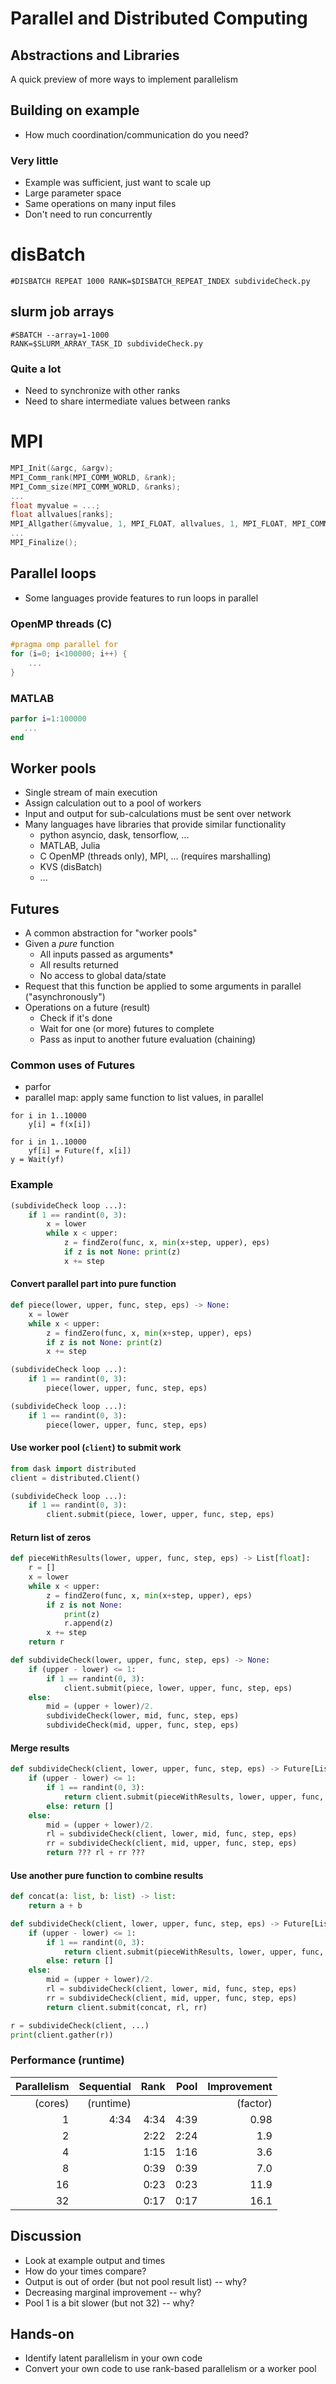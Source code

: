 # Parallel and Distributed Computing

## Abstractions and Libraries

A quick preview of more ways to implement parallelism



## Building on example

* How much coordination/communication do you need?


### Very little

* Example was sufficient, just want to scale up
* Large parameter space
* Same operations on many input files
* Don't need to run concurrently

# disBatch

```
#DISBATCH REPEAT 1000 RANK=$DISBATCH_REPEAT_INDEX subdivideCheck.py
```

## slurm job arrays

```
#SBATCH --array=1-1000
RANK=$SLURM_ARRAY_TASK_ID subdivideCheck.py
```


### Quite a lot

* Need to synchronize with other ranks
* Need to share intermediate values between ranks

# MPI

```C
MPI_Init(&argc, &argv);
MPI_Comm_rank(MPI_COMM_WORLD, &rank);
MPI_Comm_size(MPI_COMM_WORLD, &ranks);
...
float myvalue = ...;
float allvalues[ranks];
MPI_Allgather(&myvalue, 1, MPI_FLOAT, allvalues, 1, MPI_FLOAT, MPI_COMM_WORLD);
...
MPI_Finalize();
```


## Parallel loops

* Some languages provide features to run loops in parallel

### OpenMP threads (C)

```C
#pragma omp parallel for
for (i=0; i<100000; i++) {
    ...
}
```

### MATLAB

```matlab
parfor i=1:100000
   ...
end
```



## Worker pools

* Single stream of main execution
* Assign calculation out to a pool of workers
* Input and output for sub-calculations must be sent over network
* Many languages have libraries that provide similar functionality
   * python asyncio, dask, tensorflow, ...
   * MATLAB, Julia
   * C OpenMP (threads only), MPI, ... (requires marshalling)
   * KVS (disBatch)
   * ...


## Futures

* A common abstraction for "worker pools"
* Given a *pure* function
   * All inputs passed as arguments\*
   * All results returned
   * No access to global data/state
* Request that this function be applied to some arguments in parallel ("asynchronously")
* Operations on a future (result)
   * Check if it's done
   * Wait for one (or more) futures to complete
   * Pass as input to another future evaluation (chaining)


### Common uses of Futures

* parfor
* parallel map: apply same function to list values, in parallel

```
for i in 1..10000
    y[i] = f(x[i])
```

```
for i in 1..10000
    yf[i] = Future(f, x[i])
y = Wait(yf)
```


### Example

```python
(subdivideCheck loop ...):
    if 1 == randint(0, 3):
        x = lower
        while x < upper:
            z = findZero(func, x, min(x+step, upper), eps)
            if z is not None: print(z)
            x += step
```

#### Convert parallel part into pure function

```python
def piece(lower, upper, func, step, eps) -> None:
    x = lower
    while x < upper:
        z = findZero(func, x, min(x+step, upper), eps)
        if z is not None: print(z)
        x += step

(subdivideCheck loop ...):
    if 1 == randint(0, 3):
        piece(lower, upper, func, step, eps)
```


```python
(subdivideCheck loop ...):
    if 1 == randint(0, 3):
        piece(lower, upper, func, step, eps)
```

#### Use worker pool (`client`) to submit work

```python
from dask import distributed
client = distributed.Client()

(subdivideCheck loop ...):
    if 1 == randint(0, 3):
        client.submit(piece, lower, upper, func, step, eps)
```


#### Return list of zeros

```python
def pieceWithResults(lower, upper, func, step, eps) -> List[float]:
    r = []
    x = lower
    while x < upper:
        z = findZero(func, x, min(x+step, upper), eps)
        if z is not None:
            print(z)
            r.append(z)
        x += step
    return r
```


```python
def subdivideCheck(lower, upper, func, step, eps) -> None:
    if (upper - lower) <= 1:
        if 1 == randint(0, 3):
            client.submit(piece, lower, upper, func, step, eps)
    else:
        mid = (upper + lower)/2.
        subdivideCheck(lower, mid, func, step, eps)
        subdivideCheck(mid, upper, func, step, eps)
```

#### Merge results

```python
def subdivideCheck(client, lower, upper, func, step, eps) -> Future[List[Float]]:
    if (upper - lower) <= 1:
        if 1 == randint(0, 3):
            return client.submit(pieceWithResults, lower, upper, func, step, eps)
        else: return []
    else:
        mid = (upper + lower)/2.
        rl = subdivideCheck(client, lower, mid, func, step, eps)
        rr = subdivideCheck(client, mid, upper, func, step, eps)
        return ??? rl + rr ???
```


#### Use another pure function to combine results

```python
def concat(a: list, b: list) -> list:
    return a + b

def subdivideCheck(client, lower, upper, func, step, eps) -> Future[List[Float]]:
    if (upper - lower) <= 1:
        if 1 == randint(0, 3):
            return client.submit(pieceWithResults, lower, upper, func, step, eps)
        else: return []
    else:
        mid = (upper + lower)/2.
        rl = subdivideCheck(client, lower, mid, func, step, eps)
        rr = subdivideCheck(client, mid, upper, func, step, eps)
        return client.submit(concat, rl, rr)

r = subdivideCheck(client, ...)
print(client.gather(r))
```



### Performance (runtime)

| Parallelism | Sequential | Rank | Pool | Improvement |
| -----------:| ----------:| ----:| ----:| ----------: |
| (cores)     | (runtime)  |      |      | (factor)    |
| 1           |       4:34 | 4:34 | 4:39 | 0.98        |
| 2           |            | 2:22 | 2:24 | 1.9         |
| 4           |            | 1:15 | 1:16 | 3.6         |
| 8           |            | 0:39 | 0:39 | 7.0         |
| 16          |            | 0:23 | 0:23 | 11.9        |
| 32          |            | 0:17 | 0:17 | 16.1        |


## Discussion

* Look at example output and times
* How do your times compare?
* Output is out of order (but not pool result list) -- why?
* Decreasing marginal improvement -- why?
* Pool 1 is a bit slower (but not 32) -- why?

## Hands-on

* Identify latent parallelism in your own code
* Convert your own code to use rank-based parallelism or a worker pool
